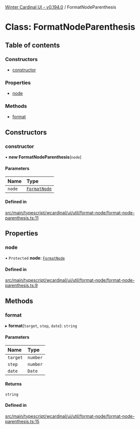 [Winter Cardinal UI - v0.194.0](../index.md) / FormatNodeParenthesis

# Class: FormatNodeParenthesis

## Table of contents

### Constructors

- [constructor](FormatNodeParenthesis.md#constructor)

### Properties

- [node](FormatNodeParenthesis.md#node)

### Methods

- [format](FormatNodeParenthesis.md#format)

## Constructors

### constructor

• **new FormatNodeParenthesis**(`node`)

#### Parameters

| Name | Type |
| :------ | :------ |
| `node` | [`FormatNode`](../interfaces/FormatNode.md) |

#### Defined in

[src/main/typescript/wcardinal/ui/util/format-node/format-node-parenthesis.ts:11](https://github.com/winter-cardinal/winter-cardinal-ui/blob/v0.194.0/src/main/typescript/wcardinal/ui/util/format-node/format-node-parenthesis.ts#L11)

## Properties

### node

• `Protected` **node**: [`FormatNode`](../interfaces/FormatNode.md)

#### Defined in

[src/main/typescript/wcardinal/ui/util/format-node/format-node-parenthesis.ts:9](https://github.com/winter-cardinal/winter-cardinal-ui/blob/v0.194.0/src/main/typescript/wcardinal/ui/util/format-node/format-node-parenthesis.ts#L9)

## Methods

### format

▸ **format**(`target`, `step`, `date`): `string`

#### Parameters

| Name | Type |
| :------ | :------ |
| `target` | `number` |
| `step` | `number` |
| `date` | `Date` |

#### Returns

`string`

#### Defined in

[src/main/typescript/wcardinal/ui/util/format-node/format-node-parenthesis.ts:15](https://github.com/winter-cardinal/winter-cardinal-ui/blob/v0.194.0/src/main/typescript/wcardinal/ui/util/format-node/format-node-parenthesis.ts#L15)
